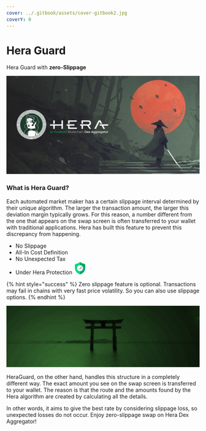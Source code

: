 ```yaml
---
cover: ../.gitbook/assets/cover-gitbook2.jpg
coverY: 0
---
```


# Hera Guard

Hera Guard with **zero-Slippage**

![](../.gitbook/assets/hera-guard-landing-min.jpg)

### What is Hera Guard?

Each automated market maker has a certain slippage interval determined by their unique algorithm. The larger the transaction amount, the larger this deviation margin typically grows. For this reason, a number different from the one that appears on the swap screen is often transferred to your wallet with traditional applications. Hera has built this feature to prevent this discrepancy from happening.

* No Slippage
* All-In Cost Definition
* No Unexpected Tax
* Under Hera Protection <img src="../.gitbook/assets/zero.png" alt="" data-size="line">

{% hint style="success" %}
Zero slippage feature is optional. Transactions may fail in chains with very fast price volatility. So you can also use slippage options.
{% endhint %}

![](../.gitbook/assets/heraguard2.jpg)

HeraGuard, on the other hand, handles this structure in a completely different way. The exact amount you see on the swap screen is transferred to your wallet. The reason is that the route and the amounts found by the Hera algorithm are created by calculating all the details.

In other words, it aims to give the best rate by considering slippage loss, so unexpected losses do not occur. Enjoy zero-slippage swap on Hera Dex Aggregator!
